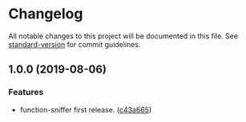 # Changelog

All notable changes to this project will be documented in this file. See [standard-version](https://github.com/conventional-changelog/standard-version) for commit guidelines.

## 1.0.0 (2019-08-06)


### Features

* function-sniffer first release. ([c43a665](https://github.com/wall-wxk/function-sniffer/commit/c43a665))
